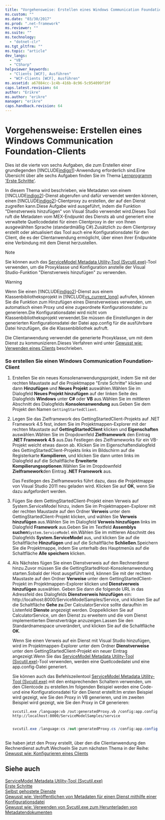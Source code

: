 ```yaml
---
title: "Vorgehensweise: Erstellen eines Windows Communication Foundation-Clients | Microsoft Docs"
ms.custom: ""
ms.date: "03/30/2017"
ms.prod: ".net-framework"
ms.reviewer: ""
ms.suite: ""
ms.technology: 
  - "dotnet-clr"
ms.tgt_pltfrm: ""
ms.topic: "article"
dev_langs: 
  - "VB"
  - "CSharp"
helpviewer_keywords: 
  - "Clients [WCF], Ausführen"
  - "WCF-Clients [WCF], Ausführen"
ms.assetid: a67884cc-1c4b-416b-8c96-5c954099f19f
caps.latest.revision: 64
author: "Erikre"
ms.author: "erikre"
manager: "erikre"
caps.handback.revision: 64
---
```

# Vorgehensweise: Erstellen eines Windows Communication Foundation-Clients
Dies ist die vierte von sechs Aufgaben, die zum Erstellen einer grundlegenden [!INCLUDE[indigo1](../../../includes/indigo1-md.md)]\-Anwendung erforderlich sind.Eine Übersicht über alle sechs Aufgaben finden Sie im Thema [Lernprogramm 'Erste Schritte'](../../../docs/framework/wcf/getting-started-tutorial.md).  
  
 In diesem Thema wird beschrieben, wie Metadaten von einem [!INCLUDE[indigo2](../../../includes/indigo2-md.md)]\-Dienst abgerufen und dafür verwendet werden können, einen [!INCLUDE[indigo2](../../../includes/indigo2-md.md)]\-Clientproxy zu erstellen, der auf den Dienst zugreifen kann.Diese Aufgabe wird ausgeführt, indem die Funktion "Dienstverweis hinzufügen" von Visual Studio verwendet wird.Dieses Tool ruft die Metadaten vom MEX\-Endpunkt des Diensts ab und generiert eine verwaltete Quellcodedatei für einen Clientproxy in der von Ihnen ausgewählten Sprache \(standardmäßig C\#\).Zusätzlich zu dem Clientproxy erstellt oder aktualisiert das Tool auch eine Konfigurationsdatei für den Client, die es der Clientanwendung ermöglicht, über einen ihrer Endpunkte eine Verbindung mit dem Dienst herzustellen.  
  
> [!NOTE]
>  Sie können auch das [ServiceModel Metadata Utility\-Tool \(Svcutil.exe\)](../../../docs/framework/wcf/servicemodel-metadata-utility-tool-svcutil-exe.md)\-Tool verwenden, um die Proxyklasse und Konfiguration anstelle der Visual Studio\-Funktion "Dienstverweis hinzufügen" zu verwenden.  
  
> [!WARNING]
>  Wenn Sie einen [!INCLUDE[indigo2](../../../includes/indigo2-md.md)]\-Dienst aus einem Klassenbibliotheksprojekt in [!INCLUDE[vs_current_long](../../../includes/vs-current-long-md.md)] aufrufen, können Sie die Funktion zum Hinzufügen eines Dienstverweises verwenden, um automatisch einen Proxy und eine zugeordnete Konfigurationsdatei zu generieren.Die Konfigurationsdatei wird nicht vom Klassenbibliotheksprojekt verwendet.Sie müssen die Einstellungen in der generierten Konfigurationsdatei der Datei app.config für die ausführbare Datei hinzufügen, die die Klassenbibliothek aufruft.  
  
 Die Clientanwendung verwendet die generierte Proxyklasse, um mit dem Dienst zu kommunizieren.Dieses Verfahren wird unter [Gewusst wie: Verwenden eines Clients](../../../docs/framework/wcf/how-to-use-a-wcf-client.md) beschrieben.  
  
### So erstellen Sie einen Windows Communication Foundation\-Client  
  
1.  Erstellen Sie ein neues Konsolenanwendungsprojekt, indem Sie mit der rechten Maustaste auf die Projektmappe "Erste Schritte" klicken und dann **Hinzufügen** und **Neues Projekt** auswählen.Wählen Sie im Dialogfeld **Neues Projekt hinzufügen** auf der linken Seite des Dialogfelds **Windows** unter **C\#** oder **VB** aus.Wählen Sie im mittleren Abschnitt des Dialogfelds **Konsolenanwendung** aus.Geben Sie dem Projekt den Namen `GettingStartedClient`.  
  
2.  Legen Sie das Zielframework des GettingStartedClient\-Projekts auf .NET Framework 4.5 fest, indem Sie im Projektmappen\-Explorer mit der rechten Maustaste auf **GettingStartedClient** klicken und **Eigenschaften** auswählen.Wählen Sie im Dropdownfeld **Zielframework** den Eintrag **.NET Framework 4.5** aus.Das Festlegen des Zielframeworks für ein VB\-Projekt weicht etwas davon ab. Klicken Sie im Eigenschaftendialogfeld des GettingStartedClient\-Projekts links im Bildschirm auf die Registerkarte **Kompilieren**, und klicken Sie dann unten links im Dialogfeld auf die Schaltfläche **Erweiterte Kompilierungsoptionen**.Wählen Sie im Dropdownfeld **Zielframework**den Eintrag **.NET Framework** aus.  
  
     Das Festlegen des Zielframeworks führt dazu, dass die Projektmappe von Visual Studio 2011 neu geladen wird. Klicken Sie auf **OK**, wenn Sie dazu aufgefordert werden.  
  
3.  Fügen Sie dem GettingStartedClient\-Projekt einen Verweis auf System.ServiceModel hinzu, indem Sie im Projektmappen\-Explorer mit der rechten Maustaste auf den Ordner **Verweis** unter dem GettingStartedClient\-Projekt klicken, und wählen Sie **Verweis hinzufügen** aus.Wählen Sie im Dialogfeld **Verweis hinzufügen** links im Dialogfeld **Framework** aus.Geben Sie im Textfeld **Assemblys suchen**`System.ServiceModel` ein.Wählen Sie im mittleren Abschnitt des Dialogfelds **System.ServiceModel** aus, und klicken Sie auf die Schaltfläche **Hinzufügen** und auf die Schaltfläche **Schließen**.Speichern Sie die Projektmappe, indem Sie unterhalb des Hauptmenüs auf die Schaltfläche **Alle speichern** klicken.  
  
4.  Als Nächstes fügen Sie einen Dienstverweis auf den Rechnerdienst hinzu.Zuvor müssen Sie die GettingStartedHost\-Konsolenanwendung starten.Sobald der Host ausgeführt wird, können Sie mit der rechten Maustaste auf den Ordner **Verweise** unter dem GettingStartedClient\-Projekt im Projektmappen\-Explorer klicken und **Dienstverweis hinzufügen** auswählen. Geben Sie dann die folgende URL in das Adressfeld des Dialogfelds **Dienstverweis hinzufügen** ein: http:\/\/localhost:8000\/ServiceModelSamples\/Service, und klicken Sie auf die Schaltfläche **Gehe zu**.Der CalculatorService sollte daraufhin im Listenfeld **Dienste** angezeigt werden. Doppelklicken Sie auf CalculatorService, um den Dienst zu erweitern und die vom Dienst implementierten Dienstverträge anzuzeigen.Lassen Sie den Standardnamespace unverändert, und klicken Sie auf die Schaltfläche **OK**.  
  
     Wenn Sie einen Verweis auf ein Dienst mit Visual Studio hinzufügen, wird im Projektmappen\-Explorer unter dem Ordner **Dienstverweise** unter dem GettingStartedClient\-Projekt ein neuer Eintrag angezeigt.Wenn Sie das [ServiceModel Metadata Utility\-Tool \(Svcutil.exe\)](../../../docs/framework/wcf/servicemodel-metadata-utility-tool-svcutil-exe.md)\-Tool verwenden, werden eine Quellcodedatei und eine app.config\-Datei generiert.  
  
     Sie können auch das Befehlszeilentool [ServiceModel Metadata Utility\-Tool \(Svcutil.exe\)](../../../docs/framework/wcf/servicemodel-metadata-utility-tool-svcutil-exe.md) mit den entsprechenden Schaltern verwenden, um den Clientcode zu erstellen.Im folgenden Beispiel werden eine Code\- und eine Konfigurationsdatei für den Dienst erstellt:Im ersten Beispiel wird gezeigt, wie Sie den Proxy in VB generieren, und im zweiten Beispiel wird gezeigt, wie Sie den Proxy in C\# generieren:  
  
    ```  
    svcutil.exe /language:vb /out:generatedProxy.vb /config:app.config http://localhost:8000/ServiceModelSamples/service  
  
    ```  
  
    ```csharp  
    svcutil.exe /language:cs /out:generatedProxy.cs /config:app.config http://localhost:8000/ServiceModelSamples/service  
  
    ```  
  
 Sie haben jetzt den Proxy erstellt, über den die Clientanwendung den Rechnerdienst aufruft.Wechseln Sie zum nächsten Thema in der Reihe: [Gewusst wie: Konfigurieren eines Clients](../../../docs/framework/wcf/how-to-configure-a-basic-wcf-client.md)  
  
## Siehe auch  
 [ServiceModel Metadata Utility\-Tool \(Svcutil.exe\)](../../../docs/framework/wcf/servicemodel-metadata-utility-tool-svcutil-exe.md)   
 [Erste Schritte](../../../docs/framework/wcf/samples/getting-started-sample.md)   
 [Selbst gehostete Dienste](../../../docs/framework/wcf/samples/self-host.md)   
 [Gewusst wie: Veröffentlichen von Metadaten für einen Dienst mithilfe einer Konfigurationsdatei](../../../docs/framework/wcf/feature-details/how-to-publish-metadata-for-a-service-using-a-configuration-file.md)   
 [Gewusst wie: Verwenden von Svcutil.exe zum Herunterladen von Metadatendokumenten](../../../docs/framework/wcf/feature-details/how-to-use-svcutil-exe-to-download-metadata-documents.md)
